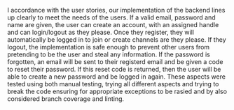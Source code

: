 I accordance with the user stories, our implementation of the backend lines up clearly to meet the needs of the users.
If a valid email, password and name are given, the user can create an account, with an assigned handle and can login/logout as they please. Once they register, they will automatically be logged in to join or create channels are they please.
If they logout, the implementation is safe enough to prevent other users from pretending to be the user and steal any information.
If the password is forgotten, an email will be sent to their registerd email and be given a code to reset their password. If this reset code is returned, then the user will be able to create a new password and be logged in again.
These aspects were tested using both manual testing, trying all different aspects and trying to break the code ensuring for appropriate exceptions to be rasied and by also considered branch coverage and linting.

